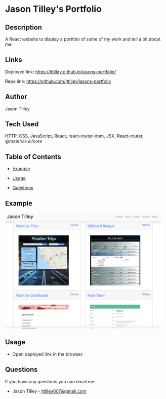 # Jason Tilley's Portfolio

## Description
A React website to display a portfolo of some of my work and tell a bit about me

## Links
Deployed link: https://jttilley.github.io/jasons-portfolio/

Repo link: https://github.com/jttilley/jasons-portfolio

## Author
Jason Tilley

## Tech Used
HTTP, CSS, JavaScript, React, react-router-dom, JSX, React-router, @material-ui/core

## Table of Contents
  * [Example](#example)
    
  * [Usage](#usage)
  
  * [Questions](#questions)
    

## Example
![example](./public/images/Portfolio.png)



## Usage
* Open deployed link in the browser.

## Questions
If you have any questions you can email me: 
- Jason Tilley - jttilley007@gmail.com 

